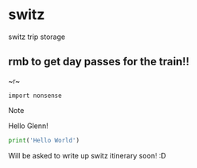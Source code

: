 # switz
switz trip storage

## rmb to get day passes for the train!!

~r~

`import nonsense`
>[!NOTE]
>Hello Glenn!

```python
print('Hello World')
```

Will be asked to write up switz itinerary soon! :D